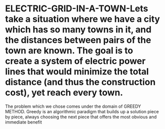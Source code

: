 # ELECTRIC-GRID-IN-A-TOWN-Lets take a situation where we have a city which has so many towns in it, and the distances between pairs of the town are known. The goal is to create a system of electric power lines that would minimize the total distance (and thus the construction cost), yet reach every town. 
The problem which we chose comes under the domain of GREEDY METHOD. Greedy is an algorithmic paradigm that builds up a solution piece by piece, always choosing the next piece that offers the most obvious and immediate benefit
